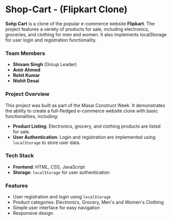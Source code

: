 # Shop-Cart - (Flipkart Clone)

**Sohp Cart** is a clone of the popular e-commerce website **Flipkart**. The project features a variety of products for sale, including electronics, groceries, and clothing for men and women. It also implements localStorage for user login and registration functionality.

### Team Members
- **Shivam Singh** (Group Leader)
- **Amir Ahmed**
- **Rohit Kumar**
- **Nishit Desai**

### Project Overview
This project was built as part of the Masai Construct Week. It demonstrates the ability to create a full-fledged e-commerce website clone with basic functionalities, including:
- **Product Listing**: Electronics, grocery, and clothing products are listed for sale.
- **User Authentication**: Login and registration are implemented using `localStorage` to store user data.

### Tech Stack
- **Frontend**: HTML, CSS, JavaScript
- **Storage**: `localStorage` for user authentication

### Features
- User registration and login using `localStorage`
- Product categories: Electronics, Grocery, Men's and Women's Clothing
- Simple user interface for easy navigation
- Responsive design



